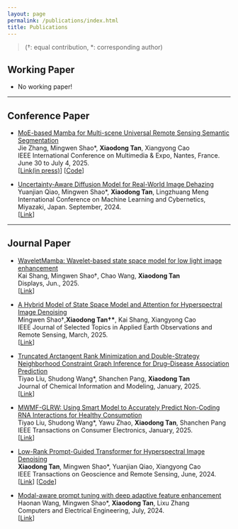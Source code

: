 ```yaml
---
layout: page
permalink: /publications/index.html
title: Publications
---
```


> (†: equal contribution, *: corresponding author)

## Working Paper

- No working paper!

---
## Conference Paper

- [MoE-based Mamba for Multi-scene Universal Remote Sensing Semantic Segmentation](in_press)<br>Jie Zhang, Mingwen Shao\*, **Xiaodong Tan**, Xiangyong Cao<br>IEEE International Conference on Multimedia & Expo, Nantes, France. June 30 to July 4, 2025.<br>\[[Link(in press)](in_press)\] \[[Code](https://github.com/quanquans931225/MoE-SegMamba)\]

- [Uncertainty-Aware Diffusion Model for Real-World Image Dehazing](https://ieeexplore.ieee.org/document/10935007)<br>Yuanjian Qiao, Mingwen Shao\*, **Xiaodong Tan**, Lingzhuang Meng<br>International Conference on Machine Learning and Cybernetics, Miyazaki, Japan. September, 2024.<br>\[[Link](https://ieeexplore.ieee.org/document/10935007)\]

---
## Journal Paper

- [WaveletMamba: Wavelet-based state space model for low light image enhancement](https://www.sciencedirect.com/science/article/abs/pii/S0141938225001374)<br>Kai Shang, Mingwen Shao†, Chao Wang, **Xiaodong Tan**<br>Displays, Jun., 2025.<br>\[[Link](https://www.sciencedirect.com/science/article/abs/pii/S0141938225001374)\]

- [A Hybrid Model of State Space Model and Attention for Hyperspectral Image Denoising](https://ieeexplore.ieee.org/abstract/document/10945605/)<br>Mingwen Shao†,**Xiaodong Tan†\***, Kai Shang, Xiangyong Cao<br>IEEE Journal of Selected Topics in Applied Earth Observations and Remote Sensing, March, 2025.<br>\[[Link](https://ieeexplore.ieee.org/abstract/document/10945605/)\]

- [Truncated Arctangent Rank Minimization and Double-Strategy Neighborhood Constraint Graph Inference for Drug–Disease Association Prediction](https://pubs.acs.org/doi/abs/10.1021/acs.jcim.4c02276)<br>Tiyao Liu, Shudong Wang\*, Shanchen Pang, **Xiaodong Tan**<br>Journal of Chemical Information and Modeling, January, 2025. <br>\[[Link](https://pubs.acs.org/doi/abs/10.1021/acs.jcim.4c02276)\]

- [MWMF-GLRW: Using Smart Model to Accurately Predict Non-Coding RNA Interactions for Healthy Consumption](https://ieeexplore.ieee.org/abstract/document/10829811/)<br>Tiyao Liu, Shudong Wang\*, Yawu Zhao, **Xiaodong Tan**, Shanchen Pang<br>IEEE Transactions on Consumer Electronics, January, 2025.<br>\[[Link](https://ieeexplore.ieee.org/abstract/document/10829811/)\]

- [Low-Rank Prompt-Guided Transformer for Hyperspectral Image Denoising](https://ieeexplore.ieee.org/document/10557690)<br>**Xiaodong Tan**, Mingwen Shao\*, Yuanjian Qiao, Xiangyong Cao<br>IEEE Transactions on Geoscience and Remote Sensing, June, 2024.<br>\[[Link](https://ieeexplore.ieee.org/document/10557690)\] \[[Code](https://github.com/hsiaotung-tan/HyLoRa)\]

- [Modal-aware prompt tuning with deep adaptive feature enhancement](https://www.sciencedirect.com/science/article/pii/S0045790624001988)<br>Haonan Wang, Mingwen Shao\*, **Xiaodong Tan**, Lixu Zhang<br>Computers and Electrical Engineering, July, 2024.<br>\[[Link](https://www.sciencedirect.com/science/article/pii/S0045790624001988)\]
